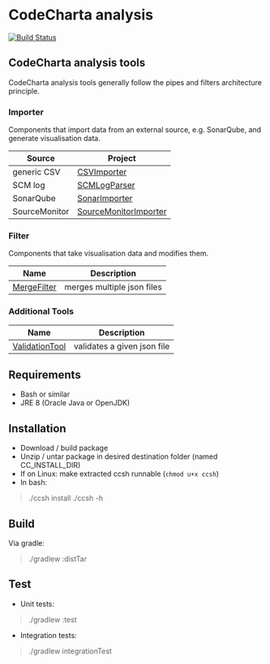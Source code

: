 # CodeCharta analysis

[![Build Status](https://secure.travis-ci.org/)](https://travis-ci.org/)

## CodeCharta analysis tools

CodeCharta analysis tools generally follow the pipes and filters architecture principle.

### Importer

Components that import data from an external source, e.g. SonarQube, and generate visualisation data.

| Source        | Project                                                 |
| ---           | ---                                                     |
| generic CSV   | [CSVImporter](import/CSVImporter/README.md)             |
| SCM log       | [SCMLogParser](import/SCMLogParser/README.md)            |
| SonarQube     | [SonarImporter](import/SonarImporter/README.md)         |
| SourceMonitor | [SourceMonitorImporter](import/SourceMonitorImporter/README.md) |

### Filter

Components that take visualisation data and modifies them.

| Name                                        | Description                 |
| ---                                         | ---                         |
| [MergeFilter](filter/MergeFilter/README.md) | merges multiple json files  |

### Additional Tools

| Name                                             | Description                  |
| ---                                              | ---                          |
| [ValidationTool](tools/ValidationTool/README.md) | validates a given json file |

## Requirements

- Bash or similar
- JRE 8 (Oracle Java or OpenJDK)

## Installation

- Download / build package
- Unzip / untar package in desired destination folder (named CC_INSTALL_DIR)
- If on Linux: make extracted ccsh runnable (`chmod u+x ccsh`)
- In bash:
> ./ccsh install 
> ./ccsh -h

## Build

Via gradle:

> ./gradlew :distTar

## Test

- Unit tests:

> ./gradlew :test

- Integration tests:

> ./gradlew integrationTest
